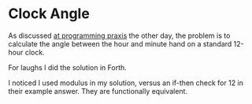 # Clock Angle

As discussed [at programming praxis][1] the other day, 
the problem is to calculate the angle between the 
hour and minute hand on a standard 12-hour clock.

For laughs I did the solution in Forth.

I noticed I used modulus in my solution, versus an
if-then check for 12 in their example answer. They 
are functionally equivalent.

[1]: https://programmingpraxis.com/2016/07/01/clock-angles/



